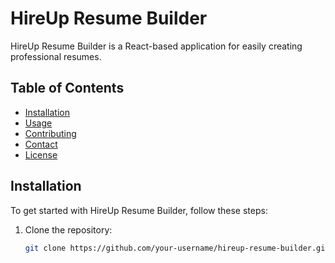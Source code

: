 # HireUp Resume Builder

HireUp Resume Builder is a React-based application for easily creating professional resumes.

## Table of Contents

- [Installation](#installation)
- [Usage](#usage)
- [Contributing](#contributing)
- [Contact](#contact)
- [License](#license)

## Installation

To get started with HireUp Resume Builder, follow these steps:

1. Clone the repository:

   ```bash
   git clone https://github.com/your-username/hireup-resume-builder.git
